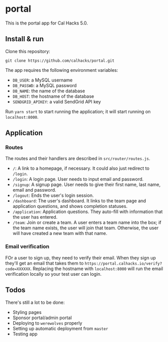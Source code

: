 # portal

This is the portal app for Cal Hacks 5.0.

## Install & run

Clone this repository:

`git clone https://github.com/calhacks/portal.git`

The app requires the following environment variables:

* `DB_USER`: a MySQL username
* `DB_PASSWD`: a MySQL password
* `DB_NAME`: the name of the database
* `DB_HOST`: the hostname of the database
* `SENDGRID_APIKEY`: a valid SendGrid API key

Run `yarn start` to start running the application; it will start running on `localhost:8000`.

## Application

### Routes

The routes and their handlers are described in `src/router/routes.js`.

* `/`: A link to a homepage, if necessary. It could also just redirect to `/login`.
* `/login`: A login page. User needs to input email and password.
* `/signup`: A signup page. User needs to give their first name, last name, email and password.
* `/logout`: Ends the user's login session.
* `/dashboard`: The user's dashboard. It links to the team page and application questions, and shows completion statuses.
* `/application`: Application questions. They auto-fill with information that the user has entered.
* `/team`: Join or create a team. A user enters a team name into the box; if the team name exists, the user will join that team. Otherwise, the user will have created a new team with that name.

### Email verification

FOr a user to sign up, they need to verify their email. When they sign up they'll get an email that takes them to `https://portal.calhacks.io/verify?code=XXXXXX`. Replacing the hostname with `localhost:8000` will run the email verification locally so your test user can login.

## Todos

There's still a lot to be done:

* Styling pages
* Sponsor portal/admin portal
* Deploying to `werewolves` properly
* Setting up automatic deployment from `master`
* Testing app
